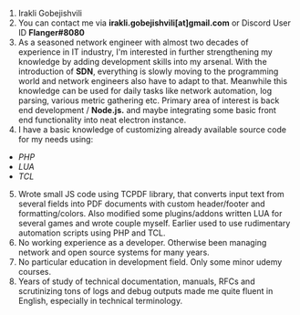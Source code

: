 1. Irakli Gobejishvili
2. You can contact me via **irakli.gobejishvili[at]gmail.com** or Discord User ID **Flanger#8080**
3. As a seasoned network engineer with almost two decades of experience in IT industry, I'm interested in further strengthening my knowledge by adding development skills into my arsenal. With the introduction of **SDN**, everything is slowly moving to the programming world and network engineers also have to adapt to that. Meanwhile this knowledge can be used for daily tasks like network automation, log parsing, various metric gathering etc. Primary area of interest is back end development / **Node.js.** and maybe integrating some basic front end functionality into neat electron instance.
4. I have a basic knowledge of customizing already available source code for my needs using:
* _PHP_
* _LUA_
* _TCL_
5. Wrote small JS code using TCPDF library, that converts input text from several fields into PDF documents with custom header/footer and formatting/colors. Also modified some plugins/addons written LUA for several games and wrote couple myself. Earlier used to use rudimentary automation scripts using PHP and TCL.
6. No working experience as a developer. Otherwise been managing network and open source systems for many years.
7. No particular education in development field. Only some minor udemy courses.
8. Years of study of technical documentation, manuals, RFCs and scrutinizing tons of logs and debug outputs made me quite fluent in English, especially in technical terminology.
